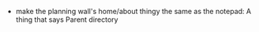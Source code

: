 



- make the planning wall's home/about thingy the same as the notepad: A thing that says Parent directory